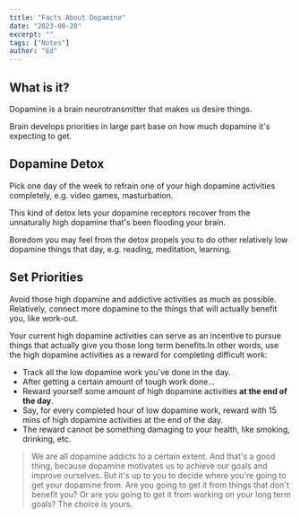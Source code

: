 ```yaml
---
title: "Facts About Dopamine"
date: "2023-08-20"
excerpt: ""
tags: ["Notes"]
author: "Ed"
---
```


## What is it?

Dopamine is a brain neurotransmitter that makes us desire things.

Brain develops priorities in large part base on how much dopamine it's expecting to get.

## Dopamine Detox

Pick one day of the week to refrain one of your high dopamine activities completely, e.g. video games, masturbation.

This kind of detox lets your dopamine receptors recover from the unnaturally high dopamine that's been flooding your brain.

Boredom you may feel from the detox propels you to do other relatively low dopamine things that day, e.g. reading, meditation, learning.

## Set Priorities

Avoid those high dopamine and addictive activities as much as possible. Relatively, connect more dopamine to the things that will actually benefit you, like work-out.

Your current high dopamine activities can serve as an incentive to pursue things that actually give you those long term benefits.In other words, use the high dopamine activities as a reward for completing difficult work:

- Track all the low dopamine work you've done in the day.
- After getting a certain amount of tough work done...
- Reward yourself some amount of high dopamine activities **at the end of the day**.
- Say, for every completed hour of low dopamine work, reward with 15 mins of high dopamine activities at the end of the day.
- The reward cannot be something damaging to your health, like smoking, drinking, etc.

> We are all dopamine addicts to a certain extent. And that's a good thing, because dopamine motivates us to achieve our goals and improve ourselves. But it's up to you to decide where you're going to get your dopamine from. Are you going to get it from things that don't benefit you? Or are you going to get it from working on your long term goals? The choice is yours.
